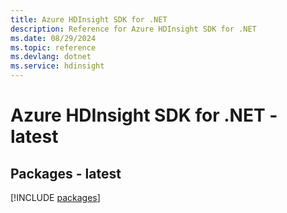 ```yaml
---
title: Azure HDInsight SDK for .NET
description: Reference for Azure HDInsight SDK for .NET
ms.date: 08/29/2024
ms.topic: reference
ms.devlang: dotnet
ms.service: hdinsight
---
```

# Azure HDInsight SDK for .NET - latest
## Packages - latest
[!INCLUDE [packages](hdinsight-index.md)]